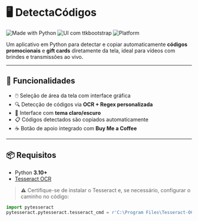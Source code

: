 # 🖥️ DetectaCódigos

![Made with Python](https://img.shields.io/badge/Made%20with-Python-3776AB?logo=python&logoColor=white)
![UI com ttkbootstrap](https://img.shields.io/badge/UI-ttkbootstrap-blueviolet)
![Platform](https://img.shields.io/badge/Platform-Windows-blue)

Um aplicativo em Python para detectar e copiar automaticamente **códigos promocionais** e **gift cards** diretamente da tela, ideal para vídeos com brindes e transmissões ao vivo.

---

## 📸 Funcionalidades

- 🖱️ Seleção de área da tela com interface gráfica
- 🔍 Detecção de códigos via **OCR + Regex personalizada**
- 🎨 Interface com **tema claro/escuro**
- 📋 Códigos detectados são copiados automaticamente
- ☕ Botão de apoio integrado com **Buy Me a Coffee**

---

## 📦 Requisitos

- Python **3.10+**
- [Tesseract OCR](https://github.com/tesseract-ocr/tesseract)

> ⚠️ Certifique-se de instalar o Tesseract e, se necessário, configurar o caminho no código:

```python
import pytesseract
pytesseract.pytesseract.tesseract_cmd = r'C:\Program Files\Tesseract-OCR\tesseract.exe'
